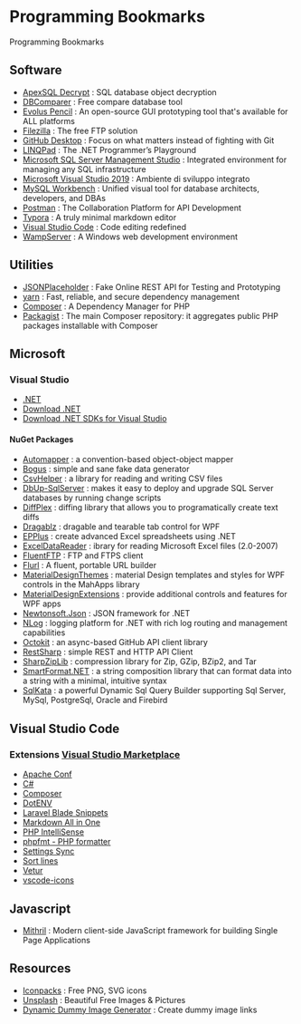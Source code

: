 # Programming Bookmarks
Programming Bookmarks

## Software

- [ApexSQL Decrypt](https://www.apexsql.com/sql-tools-decrypt.aspx) : SQL database object decryption
- [DBComparer](https://dbcomparer.com/) : Free compare database tool
- [Evolus Pencil](https://pencil.evolus.vn/) : An open-source GUI prototyping tool that's available for ALL platforms
- [Filezilla](https://filezilla-project.org/) : The free FTP solution
- [GitHub Desktop](https://desktop.github.com/) : Focus on what matters instead of fighting with Git
- [LINQPad](https://www.linqpad.net/) : The .NET Programmer’s Playground
- [Microsoft SQL Server Management Studio](https://docs.microsoft.com/en-us/sql/ssms/download-sql-server-management-studio-ssms?view=sql-server-ver15) : Integrated environment for managing any SQL infrastructure
- [Microsoft Visual Studio 2019](https://visualstudio.microsoft.com/it/vs/) : Ambiente di sviluppo integrato
- [MySQL Workbench](https://www.mysql.com/it/products/workbench/) : Unified visual tool for database architects, developers, and DBAs
- [Postman](https://www.postman.com/) : The Collaboration Platform for API Development
- [Typora](https://typora.io/) : A truly minimal markdown editor
- [Visual Studio Code](https://code.visualstudio.com/) : Code editing redefined
- [WampServer](https://www.wampserver.com/en/) : A Windows web development environment

## Utilities

- [JSONPlaceholder](https://jsonplaceholder.typicode.com/) : Fake Online REST API for Testing and Prototyping
- [yarn](https://yarnpkg.com/lang/en/) : Fast, reliable, and secure dependency management
- [Composer](https://getcomposer.org/) : A Dependency Manager for PHP
- [Packagist](https://packagist.org/) : The main Composer repository: it aggregates public PHP packages installable with Composer

## Microsoft

### Visual Studio

- [.NET](https://dotnet.microsoft.com/)
- [Download .NET](https://dotnet.microsoft.com/download)
- [Download .NET SDKs for Visual Studio](https://dotnet.microsoft.com/download/visual-studio-sdks)

#### NuGet Packages

- [Automapper](https://www.nuget.org/packages/AutoMapper/) : a convention-based object-object mapper
- [Bogus](https://www.nuget.org/packages/Bogus) : simple and sane fake data generator
- [CsvHelper](https://www.nuget.org/packages/CsvHelper) : a library for reading and writing CSV files
- [DbUp-SqlServer](https://www.nuget.org/packages/dbup-sqlserver) : makes it easy to deploy and upgrade SQL Server databases by running change scripts
- [DiffPlex](https://www.nuget.org/packages/DiffPlex) : diffing library that allows you to programatically create text diffs
- [Dragablz](https://www.nuget.org/packages/Dragablz) : dragable and tearable tab control for WPF
- [EPPlus](https://www.nuget.org/packages/EPPlus) : create advanced Excel spreadsheets using .NET
- [ExcelDataReader](https://www.nuget.org/packages/ExcelDataReader) : ibrary for reading Microsoft Excel files (2.0-2007)
- [FluentFTP](https://www.nuget.org/packages/FluentFTP) : FTP and FTPS client
- [Flurl](https://www.nuget.org/packages/Flurl) : A fluent, portable URL builder
- [MaterialDesignThemes](https://www.nuget.org/packages/MaterialDesignThemes) : material Design templates and styles for WPF controls in the MahApps library
- [MaterialDesignExtensions](https://www.nuget.org/packages/MaterialDesignExtensions) : provide additional controls and features for WPF apps
- [Newtonsoft.Json](https://www.nuget.org/packages/Newtonsoft.Json) : JSON framework for .NET
- [NLog](https://www.nuget.org/packages/NLog) : logging platform for .NET with rich log routing and management capabilities
- [Octokit](https://www.nuget.org/packages/Octokit) : an async-based GitHub API client library
- [RestSharp](https://www.nuget.org/packages/RestSharp) : simple REST and HTTP API Client
- [SharpZipLib](https://www.nuget.org/packages/SharpZipLib) : compression library for Zip, GZip, BZip2, and Tar
- [SmartFormat.NET](https://www.nuget.org/packages/SmartFormat.NET) : a string composition library that can format data into a string with a minimal, intuitive syntax
- [SqlKata](https://www.nuget.org/packages/SqlKata/) : a powerful Dynamic Sql Query Builder supporting Sql Server, MySql, PostgreSql, Oracle and Firebird

## Visual Studio Code

### Extensions [Visual Studio Marketplace](https://marketplace.visualstudio.com/)

- [Apache Conf](https://marketplace.visualstudio.com/items?itemName=mrmlnc.vscode-apache)
- [C#](https://marketplace.visualstudio.com/items?itemName=ms-vscode.csharp)
- [Composer](https://marketplace.visualstudio.com/items?itemName=ikappas.composer)
- [DotENV](https://marketplace.visualstudio.com/items?itemName=mikestead.dotenv)
- [Laravel Blade Snippets](https://marketplace.visualstudio.com/items?itemName=onecentlin.laravel-blade)
- [Markdown All in One](https://marketplace.visualstudio.com/items?itemName=yzhang.markdown-all-in-one)
- [PHP IntelliSense](https://marketplace.visualstudio.com/items?itemName=felixfbecker.php-intellisense)
- [phpfmt - PHP formatter](https://marketplace.visualstudio.com/items?itemName=kokororin.vscode-phpfmt)
- [Settings Sync](https://marketplace.visualstudio.com/items?itemName=Shan.code-settings-sync)
- [Sort lines](https://marketplace.visualstudio.com/items?itemName=Tyriar.sort-lines)
- [Vetur](https://marketplace.visualstudio.com/items?itemName=octref.vetur)
- [vscode-icons](https://marketplace.visualstudio.com/items?itemName=vscode-icons-team.vscode-icons)

## Javascript

- [Mithril](https://mithril.js.org/) : Modern client-side JavaScript framework for building Single Page Applications

## Resources

- [Iconpacks](https://www.iconpacks.net) : Free PNG, SVG icons
- [Unsplash](https://unsplash.com) : Beautiful Free Images & Pictures
- [Dynamic Dummy Image Generator](https://dummyimage.com) : Create dummy image links


